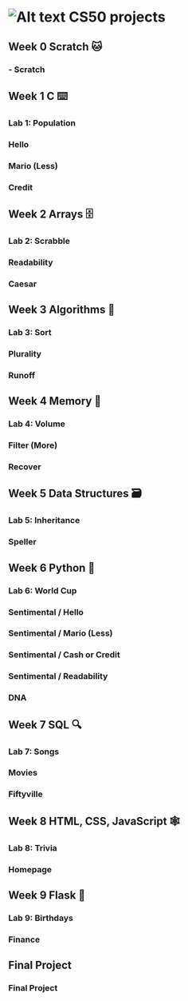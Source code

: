 # ![Alt text](https://pll.harvard.edu/themes/custom/twel_scholar/favicon.ico) CS50 projects

## Week 0 Scratch 🐱</span>
### - Scratch

## Week 1 C ⌨️
### Lab 1: Population
### Hello
### Mario (Less)
### Credit

## Week 2 Arrays 🗄️
### Lab 2: Scrabble
### Readability
### Caesar

## Week 3 Algorithms 📝
### Lab 3: Sort
### Plurality
### Runoff 

## Week 4 Memory 🧠
### Lab 4: Volume 
### Filter (More)
### Recover 

## Week 5 Data Structures 🗃️
### Lab 5: Inheritance
### Speller

## Week 6 Python 🐍
### Lab 6: World Cup
### Sentimental / Hello
### Sentimental / Mario (Less)
### Sentimental / Cash or Credit
### Sentimental / Readability
### DNA

## Week 7 SQL 🔍
### Lab 7: Songs
### Movies
### Fiftyville

## Week 8 HTML, CSS, JavaScript 🕸️
### Lab 8: Trivia
### Homepage

## Week 9 Flask 🧪
### Lab 9: Birthdays
### Finance

## Final Project
### Final Project
